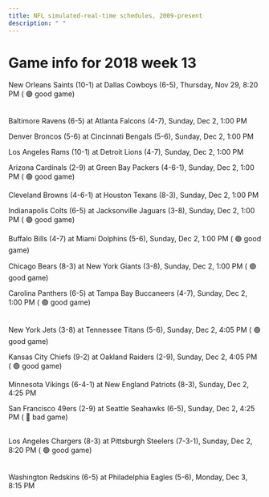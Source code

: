 ```yaml
---
title: NFL simulated-real-time schedules, 2009-present
description: " "
---
```


# Game info for 2018 week 13

New Orleans Saints (10-1) at Dallas Cowboys (6-5), Thursday, Nov 29, 8:20 PM (	:green_circle: good game)

<br/>Baltimore Ravens (6-5) at Atlanta Falcons (4-7), Sunday, Dec 2, 1:00 PM

Denver Broncos (5-6) at Cincinnati Bengals (5-6), Sunday, Dec 2, 1:00 PM

Los Angeles Rams (10-1) at Detroit Lions (4-7), Sunday, Dec 2, 1:00 PM

Arizona Cardinals (2-9) at Green Bay Packers (4-6-1), Sunday, Dec 2, 1:00 PM (	:green_circle: good game)

Cleveland Browns (4-6-1) at Houston Texans (8-3), Sunday, Dec 2, 1:00 PM

Indianapolis Colts (6-5) at Jacksonville Jaguars (3-8), Sunday, Dec 2, 1:00 PM (	:green_circle: good game)

Buffalo Bills (4-7) at Miami Dolphins (5-6), Sunday, Dec 2, 1:00 PM (	:green_circle: good game)

Chicago Bears (8-3) at New York Giants (3-8), Sunday, Dec 2, 1:00 PM (	:green_circle: good game)

Carolina Panthers (6-5) at Tampa Bay Buccaneers (4-7), Sunday, Dec 2, 1:00 PM (	:green_circle: good game)

<br/>New York Jets (3-8) at Tennessee Titans (5-6), Sunday, Dec 2, 4:05 PM (	:green_circle: good game)

Kansas City Chiefs (9-2) at Oakland Raiders (2-9), Sunday, Dec 2, 4:05 PM (	:green_circle: good game)

Minnesota Vikings (6-4-1) at New England Patriots (8-3), Sunday, Dec 2, 4:25 PM

San Francisco 49ers (2-9) at Seattle Seahawks (6-5), Sunday, Dec 2, 4:25 PM (	:red_circle: bad game)

<br/>Los Angeles Chargers (8-3) at Pittsburgh Steelers (7-3-1), Sunday, Dec 2, 8:20 PM (	:green_circle: good game)

<br/>Washington Redskins (6-5) at Philadelphia Eagles (5-6), Monday, Dec 3, 8:15 PM

